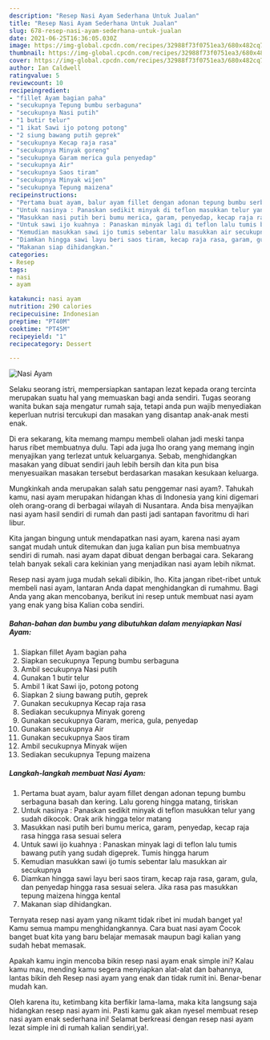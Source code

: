 ```yaml
---
description: "Resep Nasi Ayam Sederhana Untuk Jualan"
title: "Resep Nasi Ayam Sederhana Untuk Jualan"
slug: 678-resep-nasi-ayam-sederhana-untuk-jualan
date: 2021-06-25T16:36:05.030Z
image: https://img-global.cpcdn.com/recipes/32988f73f0751ea3/680x482cq70/nasi-ayam-foto-resep-utama.jpg
thumbnail: https://img-global.cpcdn.com/recipes/32988f73f0751ea3/680x482cq70/nasi-ayam-foto-resep-utama.jpg
cover: https://img-global.cpcdn.com/recipes/32988f73f0751ea3/680x482cq70/nasi-ayam-foto-resep-utama.jpg
author: Ian Caldwell
ratingvalue: 5
reviewcount: 10
recipeingredient:
- "fillet Ayam bagian paha"
- "secukupnya Tepung bumbu serbaguna"
- "secukupnya Nasi putih"
- "1 butir telur"
- "1 ikat Sawi ijo potong potong"
- "2 siung bawang putih geprek"
- "secukupnya Kecap raja rasa"
- "secukupnya Minyak goreng"
- "secukupnya Garam merica gula penyedap"
- "secukupnya Air"
- "secukupnya Saos tiram"
- "secukupnya Minyak wijen"
- "secukupnya Tepung maizena"
recipeinstructions:
- "Pertama buat ayam, balur ayam fillet dengan adonan tepung bumbu serbaguna basah dan kering. Lalu goreng hingga matang, tiriskan"
- "Untuk nasinya : Panaskan sedikit minyak di teflon masukkan telur yang sudah dikocok. Orak arik hingga telor matang"
- "Masukkan nasi putih beri bumu merica, garam, penyedap, kecap raja rasa hingga rasa sesuai selera"
- "Untuk sawi ijo kuahnya : Panaskan minyak lagi di teflon lalu tumis bawang putih yang sudah digeprek. Tumis hingga harum"
- "Kemudian masukkan sawi ijo tumis sebentar lalu masukkan air secukupnya"
- "Diamkan hingga sawi layu beri saos tiram, kecap raja rasa, garam, gula, dan penyedap hingga rasa sesuai selera. Jika rasa pas masukkan tepung maizena hingga kental"
- "Makanan siap dihidangkan."
categories:
- Resep
tags:
- nasi
- ayam

katakunci: nasi ayam 
nutrition: 290 calories
recipecuisine: Indonesian
preptime: "PT40M"
cooktime: "PT45M"
recipeyield: "1"
recipecategory: Dessert

---
```



![Nasi Ayam](https://img-global.cpcdn.com/recipes/32988f73f0751ea3/680x482cq70/nasi-ayam-foto-resep-utama.jpg)

Selaku seorang istri, mempersiapkan santapan lezat kepada orang tercinta merupakan suatu hal yang memuaskan bagi anda sendiri. Tugas seorang  wanita bukan saja mengatur rumah saja, tetapi anda pun wajib menyediakan keperluan nutrisi tercukupi dan masakan yang disantap anak-anak mesti enak.

Di era  sekarang, kita memang mampu membeli olahan jadi meski tanpa harus ribet membuatnya dulu. Tapi ada juga lho orang yang memang ingin menyajikan yang terlezat untuk keluarganya. Sebab, menghidangkan masakan yang dibuat sendiri jauh lebih bersih dan kita pun bisa menyesuaikan masakan tersebut berdasarkan masakan kesukaan keluarga. 



Mungkinkah anda merupakan salah satu penggemar nasi ayam?. Tahukah kamu, nasi ayam merupakan hidangan khas di Indonesia yang kini digemari oleh orang-orang di berbagai wilayah di Nusantara. Anda bisa menyajikan nasi ayam hasil sendiri di rumah dan pasti jadi santapan favoritmu di hari libur.

Kita jangan bingung untuk mendapatkan nasi ayam, karena nasi ayam sangat mudah untuk ditemukan dan juga kalian pun bisa membuatnya sendiri di rumah. nasi ayam dapat dibuat dengan berbagai cara. Sekarang telah banyak sekali cara kekinian yang menjadikan nasi ayam lebih nikmat.

Resep nasi ayam juga mudah sekali dibikin, lho. Kita jangan ribet-ribet untuk membeli nasi ayam, lantaran Anda dapat menghidangkan di rumahmu. Bagi Anda yang akan mencobanya, berikut ini resep untuk membuat nasi ayam yang enak yang bisa Kalian coba sendiri.

<!--inarticleads1-->

##### Bahan-bahan dan bumbu yang dibutuhkan dalam menyiapkan Nasi Ayam:

1. Siapkan fillet Ayam bagian paha
1. Siapkan secukupnya Tepung bumbu serbaguna
1. Ambil secukupnya Nasi putih
1. Gunakan 1 butir telur
1. Ambil 1 ikat Sawi ijo, potong potong
1. Siapkan 2 siung bawang putih, geprek
1. Gunakan secukupnya Kecap raja rasa
1. Sediakan secukupnya Minyak goreng
1. Gunakan secukupnya Garam, merica, gula, penyedap
1. Gunakan secukupnya Air
1. Gunakan secukupnya Saos tiram
1. Ambil secukupnya Minyak wijen
1. Sediakan secukupnya Tepung maizena




<!--inarticleads2-->

##### Langkah-langkah membuat Nasi Ayam:

1. Pertama buat ayam, balur ayam fillet dengan adonan tepung bumbu serbaguna basah dan kering. Lalu goreng hingga matang, tiriskan
1. Untuk nasinya : Panaskan sedikit minyak di teflon masukkan telur yang sudah dikocok. Orak arik hingga telor matang
1. Masukkan nasi putih beri bumu merica, garam, penyedap, kecap raja rasa hingga rasa sesuai selera
1. Untuk sawi ijo kuahnya : Panaskan minyak lagi di teflon lalu tumis bawang putih yang sudah digeprek. Tumis hingga harum
1. Kemudian masukkan sawi ijo tumis sebentar lalu masukkan air secukupnya
1. Diamkan hingga sawi layu beri saos tiram, kecap raja rasa, garam, gula, dan penyedap hingga rasa sesuai selera. Jika rasa pas masukkan tepung maizena hingga kental
1. Makanan siap dihidangkan.




Ternyata resep nasi ayam yang nikamt tidak ribet ini mudah banget ya! Kamu semua mampu menghidangkannya. Cara buat nasi ayam Cocok banget buat kita yang baru belajar memasak maupun bagi kalian yang sudah hebat memasak.

Apakah kamu ingin mencoba bikin resep nasi ayam enak simple ini? Kalau kamu mau, mending kamu segera menyiapkan alat-alat dan bahannya, lantas bikin deh Resep nasi ayam yang enak dan tidak rumit ini. Benar-benar mudah kan. 

Oleh karena itu, ketimbang kita berfikir lama-lama, maka kita langsung saja hidangkan resep nasi ayam ini. Pasti kamu gak akan nyesel membuat resep nasi ayam enak sederhana ini! Selamat berkreasi dengan resep nasi ayam lezat simple ini di rumah kalian sendiri,ya!.

